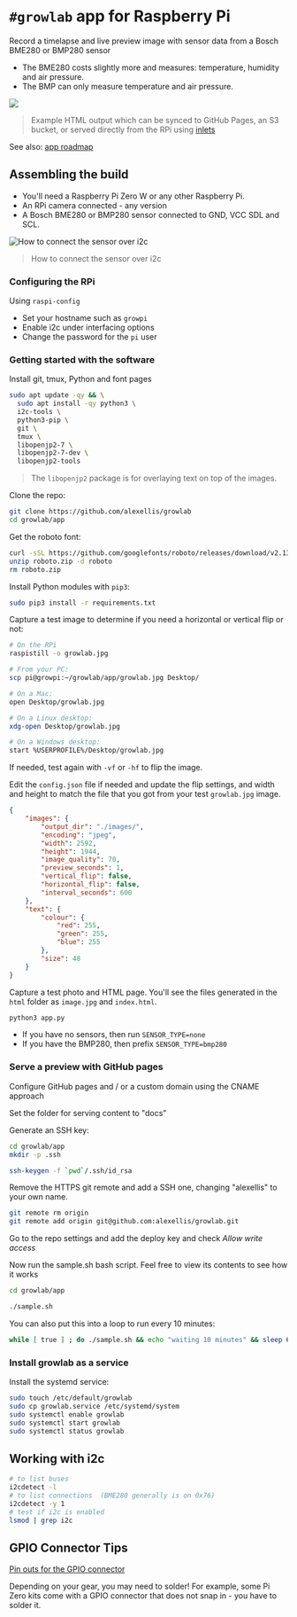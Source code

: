 # `#growlab` app for Raspberry Pi

Record a timelapse and live preview image with sensor data from a Bosch BME280 or BMP280 sensor

* The BME280 costs slightly more and measures: temperature, humidity and air pressure.
* The BMP can only measure temperature and air pressure.

![](https://pbs.twimg.com/media/E0DwywWXoAET9dK?format=jpg&name=medium)
> Example HTML output which can be synced to GitHub Pages, an S3 bucket, or served directly from the RPi using [inlets](https://docs.inlets.dev/)

See also: [app roadmap](https://github.com/alexellis/growlab/issues/15)

## Assembling the build

* You'll need a Raspberry Pi Zero W or any other Raspberry Pi.
* An RPi camera connected - any version
* A Bosch BME280 or BMP280 sensor connected to GND, VCC SDL and SCL.

![How to connect the sensor over i2c](sensor-i2c.png)
> How to connect the sensor over i2c

### Configuring the RPi

Using `raspi-config`

* Set your hostname such as `growpi`
* Enable i2c under interfacing options
* Change the password for the `pi` user

### Getting started with the software

Install git, tmux, Python and font pages

```bash
sudo apt update -qy && \
  sudo apt install -qy python3 \
  i2c-tools \
  python3-pip \
  git \
  tmux \
  libopenjp2-7 \
  libopenjp2-7-dev \
  libopenjp2-tools
```

> The `libopenjp2` package is for overlaying text on top of the images.

Clone the repo:

```bash
git clone https://github.com/alexellis/growlab
cd growlab/app
```

Get the roboto font:

```bash
curl -sSL https://github.com/googlefonts/roboto/releases/download/v2.138/roboto-unhinted.zip -o roboto.zip
unzip roboto.zip -d roboto
rm roboto.zip
```

Install Python modules with `pip3`:

```bash
sudo pip3 install -r requirements.txt
```

Capture a test image to determine if you need a horizontal or vertical flip or not:

```bash
# On the RPi
raspistill -o growlab.jpg

# From your PC:
scp pi@growpi:~/growlab/app/growlab.jpg Desktop/

# On a Mac:
open Desktop/growlab.jpg

# On a Linux desktop:
xdg-open Desktop/growlab.jpg

# On a Windows desktop:
start %USERPROFILE%/Desktop/growlab.jpg
```

If needed, test again with `-vf` or `-hf` to flip the image.

Edit the `config.json` file if needed and update the flip settings, and width and height to match the file that you got from your test `growlab.jpg` image.

```json
{
    "images": {
        "output_dir": "./images/",
        "encoding": "jpeg",
        "width": 2592,
        "height": 1944,
        "image_quality": 70,
        "preview_seconds": 1,
        "vertical_flip": false,
        "horizontal_flip": false,
        "interval_seconds": 600
    },
    "text": {
        "colour": {
            "red": 255,
            "green": 255,
            "blue": 255
        },
        "size": 48
    }
}
```

Capture a test photo and HTML page. You'll see the files generated in the `html` folder as `image.jpg` and `index.html`.

```bash
python3 app.py
```

* If you have no sensors, then run `SENSOR_TYPE=none`
* If you have the BMP280, then prefix `SENSOR_TYPE=bmp280`

### Serve a preview with GitHub pages

Configure GitHub pages and / or a custom domain using the CNAME approach

Set the folder for serving content to "docs"

Generate an SSH key:

```bash
cd growlab/app
mkdir -p .ssh

ssh-keygen -f `pwd`/.ssh/id_rsa
```

Remove the HTTPS git remote and add a SSH one, changing "alexellis" to your own name.

```bash
git remote rm origin
git remote add origin git@github.com:alexellis/growlab.git
```

Go to the repo settings and add the deploy key and check *Allow write access*

Now run the sample.sh bash script. Feel free to view its contents to see how it works

```bash
cd growlab/app

./sample.sh
```

You can also put this into a loop to run every 10 minutes:

```bash
while [ true ] ; do ./sample.sh && echo "waiting 10 minutes" && sleep 600 ; done 
```

### Install growlab as a service

Install the systemd service:

```bash
sudo touch /etc/default/growlab
sudo cp growlab.service /etc/systemd/system
sudo systemctl enable growlab
sudo systemctl start growlab
sudo systemctl status growlab
```

## Working with i2c

```bash
# to list buses
i2cdetect -l 
# to list connections  (BME280 generally is on 0x76)
i2cdetect -y 1
# test if i2c is enabled
lsmod | grep i2c
```

## GPIO Connector Tips

[Pin outs for the GPIO connector](https://diyprojects.io/activate-i2c-bus-raspberry-pi-3-zero/#.YKhFQoNKiV4)

Depending on your gear, you may need to solder! For example, some Pi Zero kits come with a GPIO connector that does not snap in - you have to solder it.
